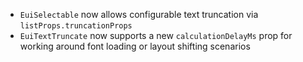 - `EuiSelectable` now allows configurable text truncation via `listProps.truncationProps`
- `EuiTextTruncate` now supports a new `calculationDelayMs` prop for working around font loading or layout shifting scenarios
